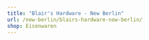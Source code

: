 ```yaml
---
title: "Blair's Hardware - New Berlin"
url: /new-berlin/blairs-hardware-new-berlin/
shop: Eisenwaren
---
```

